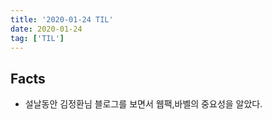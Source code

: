 ```yaml
---
title: '2020-01-24 TIL'
date: 2020-01-24
tag: ['TIL']
---
```


## Facts

- 설날동안 김정환님 블로그를 보면서 웹팩,바벨의 중요성을 알았다.
